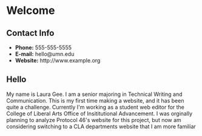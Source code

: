 
  <body>
  <h1>Welcome</h1>
  <div id="contact">
    <h2>Contact Info</h2>
    <ul>
      <li><strong>Phone:</strong> 555-555-5555</li>
      <li><strong>E-mail:</strong> hello@umn.edu</li>
      <li><strong>Website:</strong> http://www.example.org</li>
    </ul>
  </div>
  <h2>Hello</h2>
  <p>My name is Laura Gee. I am a senior majoring in Technical Writing and Communication. This is my first time making a website, and it has been quite a challenge. Currently I'm working as a student web editor for the College of Liberal Arts Office of Insititutional Advancement. I was orginally planning to analyze Protocol 46's website for this project, but now am considering switching to a CLA departments website that I am more familiar  </p> 
